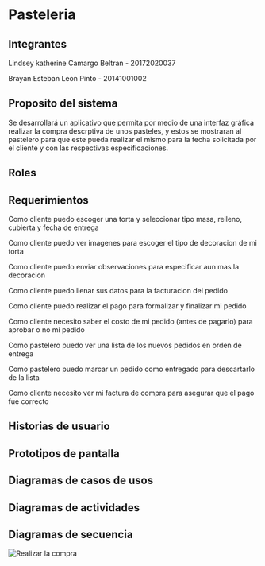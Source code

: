# Pasteleria


## Integrantes 

Lindsey katherine Camargo Beltran - 20172020037

Brayan Esteban Leon Pinto - 20141001002

## Proposito del sistema

Se desarrollará un aplicativo que permita por medio de una interfaz gráfica realizar la compra descrptiva de unos pasteles, y estos se mostraran al pastelero para que este pueda realizar el mismo para la fecha solicitada por el cliente y con las respectivas especificaciones.

## Roles


## Requerimientos

Como cliente puedo escoger una torta y seleccionar tipo masa, relleno, cubierta y fecha de entrega

Como cliente puedo ver imagenes para escoger el tipo de decoracion de mi torta

Como cliente puedo enviar observaciones para especificar aun mas la decoracion

Como cliente puedo llenar sus datos para la facturacion del pedido

Como cliente puedo realizar el pago para formalizar y finalizar mi pedido

Como cliente necesito saber el costo de mi pedido (antes de pagarlo) para aprobar o no mi pedido

Como pastelero puedo ver una lista de los nuevos pedidos en orden de entrega

Como pastelero puedo marcar un pedido como entregado para descartarlo de la lista

Como cliente necesito ver mi factura de compra para asegurar que el pago fue correcto

## Historias de usuario


## Prototipos de pantalla 


## Diagramas de casos de usos


## Diagramas de actividades 


## Diagramas de secuencia 

![Realizar la compra](https://user-images.githubusercontent.com/54810355/108276641-2063e880-7146-11eb-9c4a-5d7a92890739.jpg)
